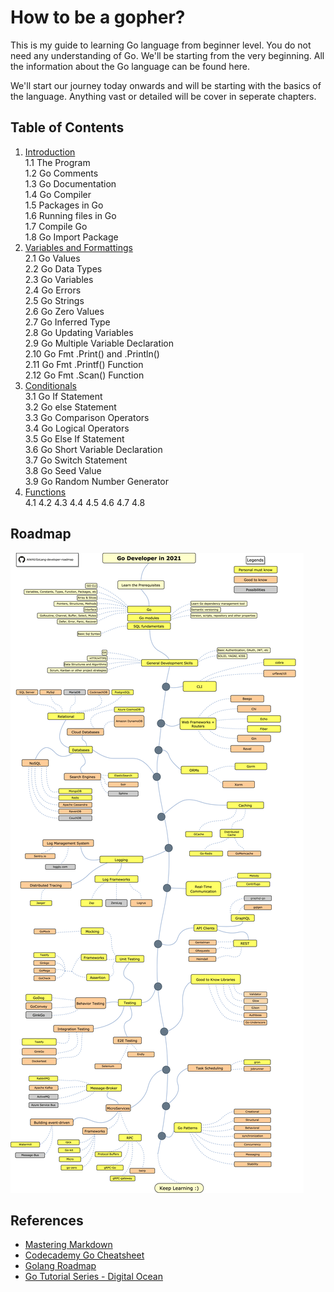 # How to be a gopher?

This is my guide to learning Go language from beginner level. You do not need any understanding of Go. We'll be starting from the very beginning. All the information about the Go language can be found here.

We'll start our journey today onwards and will be starting with the basics of the language. Anything vast or detailed will be cover in seperate chapters.

## Table of Contents
1. [Introduction](Chapters/Chapter-1-Introduction/chapter-1-introduction.md)<br>
    1.1 The Program<br/>
    1.2 Go Comments<br/>
    1.3 Go Documentation<br/>
    1.4 Go Compiler<br/>
    1.5 Packages in Go<br/>
    1.6 Running files in Go<br/>
    1.7 Compile Go<br/>
    1.8 Go Import Package<br/>
2. [Variables and Formattings](Chapters/Chapter-2-Variables-and-Formatting/chapter-2-variables-and-formattings.md) <br/>
    2.1 Go Values <br/>
    2.2 Go Data Types <br/>
    2.3 Go Variables <br/>
    2.4 Go Errors <br/>
    2.5 Go Strings <br/>
    2.6 Go Zero Values <br/>
    2.7 Go Inferred Type <br/>
    2.8 Go Updating Variables <br/>
    2.9 Go Multiple Variable Declaration <br/>
    2.10 Go Fmt .Print() and .Println() <br/>
    2.11 Go Fmt .Printf() Function <br/>
    2.12 Go Fmt .Scan() Function <br/>
3. [Conditionals](Chapters/Chapter-3-Conditionals/chapter-3-Conditionals.md) <br/>
    3.1 Go If Statement <br/>
    3.2 Go else Statement <br/>
    3.3 Go Comparison Operators <br/>
    3.4 Go Logical Operators <br/>
    3.5 Go Else If Statement <br/>
    3.6 Go Short Variable Declaration <br/>
    3.7 Go Switch Statement <br/>
    3.8 Go Seed Value <br/>
    3.9 Go Random Number Generator <br/>
4. [Functions](Chapters/Chapter-4-Functions/chapter-4-Functions.md) <br/>
    4.1 
    4.2 
    4.3 
    4.4 
    4.5 
    4.6 
    4.7 
    4.8 
   
## Roadmap

![Go lang Roadmap](golang-developer-roadmap.png)

## References
* [Mastering Markdown](https://guides.github.com/features/mastering-markdown/)
* [Codecademy Go Cheatsheet](https://www.codecademy.com/learn/learn-go/modules/learn-go-introduction/cheatsheet)
* [Golang Roadmap](https://github.com/Alikhll/golang-developer-roadmap)
* [Go Tutorial Series - Digital Ocean](https://www.digitalocean.com/community/tutorial_series/how-to-code-in-go)

